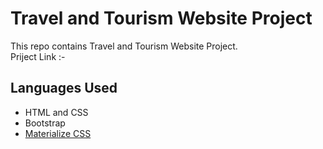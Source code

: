 # Travel and Tourism Website Project
This repo contains Travel and Tourism Website Project.<br/>
Priject Link :- 
## Languages Used <br/>

* HTML and CSS
* Bootstrap
* [Materialize CSS](https://materializecss.com/)
